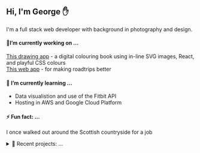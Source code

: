 ## Hi, I'm George ✋  ##
I'm a full stack web developer with background in photography and design. 

#### 🔭I’m currently working on ... #### 
[This drawing app](https://github.com/george-staniland/Colouring-Book) - a digital colouring book using in-line SVG images, React, and playful CSS colours <br/>
[This web app](https://github.com/george-staniland/Cheeky-Road-Trip) - for making roadtrips better 

 #### 🌱 I’m currently learning ...  #### 
* Data visualistion and use of the Fitbit API
* Hosting in AWS and Google Cloud Platform


 ####  ⚡ Fun fact: ...  #### 
I once walked out around the Scottish countryside for a job

<details>
<summary> 🔨 Recent projects: ...</summary>
<br>
 
- [Hangman](https://github.com/george-staniland/Hangman)
- [Fruit Season](https://github.com/george-staniland/Fruit-Season)

</details>
